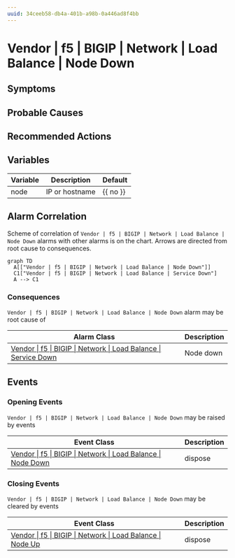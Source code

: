 ```yaml
---
uuid: 34ceeb58-db4a-401b-a98b-0a446ad8f4bb
---
```

# Vendor | f5 | BIGIP | Network | Load Balance | Node Down

## Symptoms

## Probable Causes

## Recommended Actions

## Variables

| Variable | Description    | Default  |
| -------- | -------------- | -------- |
| node     | IP or hostname | {{ no }} |

## Alarm Correlation

Scheme of correlation of `Vendor | f5 | BIGIP | Network | Load Balance | Node Down` alarms with other alarms is on the chart. 
Arrows are directed from root cause to consequences.

```mermaid
graph TD
  A[["Vendor | f5 | BIGIP | Network | Load Balance | Node Down"]]
  C1["Vendor | f5 | BIGIP | Network | Load Balance | Service Down"]
  A --> C1
```

### Consequences
`Vendor | f5 | BIGIP | Network | Load Balance | Node Down` alarm may be root cause of

| Alarm Class                                                                         | Description |
| ----------------------------------------------------------------------------------- | ----------- |
| [Vendor \| f5 \| BIGIP \| Network \| Load Balance \| Service Down](service-down.md) | Node down   |

## Events

### Opening Events
`Vendor | f5 | BIGIP | Network | Load Balance | Node Down` may be raised by events

| Event Class                                                                                                                                            | Description |
| ------------------------------------------------------------------------------------------------------------------------------------------------------ | ----------- |
| [Vendor \| f5 \| BIGIP \| Network \| Load Balance \| Node Down](../../../../event-classes-reference/vendor/f5/bigip/network/load-balance/node-down.md) | dispose     |

### Closing Events
`Vendor | f5 | BIGIP | Network | Load Balance | Node Down` may be cleared by events

| Event Class                                                                                                                                        | Description |
| -------------------------------------------------------------------------------------------------------------------------------------------------- | ----------- |
| [Vendor \| f5 \| BIGIP \| Network \| Load Balance \| Node Up](../../../../event-classes-reference/vendor/f5/bigip/network/load-balance/node-up.md) | dispose     |
